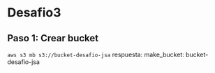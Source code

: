 # Desafio3
## Paso 1: Crear bucket
```aws s3 mb s3://bucket-desafio-jsa```
respuesta:
make_bucket: bucket-desafio-jsa
